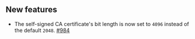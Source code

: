 ## New features

- The self-signed CA certificate's bit length is now set to `4096` instead of the default `2048`. [#984](https://github.com/kyma-project/istio/pull/984)
